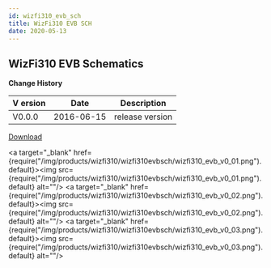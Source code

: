 ```yaml
---
id: wizfi310_evb_sch
title: WizFi310 EVB SCH
date: 2020-05-13
---
```


## WizFi310 EVB Schematics

**Change History**

| V ersion | Date       | Description     |
| -------- | ---------- | --------------- |
| V0.0.0   | 2016-06-15 | release version |

<a href="/img/products/wizfi310/wizfi310evbsch/wizfi310_evb_v0.pdf.pdf" target="_blank">Download</a>

<a target="_blank" href={require("/img/products/wizfi310/wizfi310evbsch/wizfi310_evb_v0_01.png").default}><img src={require("/img/products/wizfi310/wizfi310evbsch/wizfi310_evb_v0_01.png").default} alt=""/></a>
<a target="_blank" href={require("/img/products/wizfi310/wizfi310evbsch/wizfi310_evb_v0_02.png").default}><img src={require("/img/products/wizfi310/wizfi310evbsch/wizfi310_evb_v0_02.png").default} alt=""/></a>
<a target="_blank" href={require("/img/products/wizfi310/wizfi310evbsch/wizfi310_evb_v0_03.png").default}><img src={require("/img/products/wizfi310/wizfi310evbsch/wizfi310_evb_v0_03.png").default} alt=""/></a>
